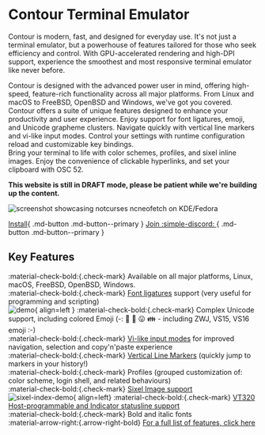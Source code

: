 # Contour Terminal Emulator

Contour is modern, fast, and designed for everyday use.
It's not just a terminal emulator, but a powerhouse of features tailored for those who seek efficiency and control. With GPU-accelerated rendering and high-DPI support, experience the smoothest and most responsive terminal emulator like never before.

Contour is designed with the advanced power user in mind, offering high-speed, feature-rich functionality across all major platforms. From Linux and macOS to FreeBSD, OpenBSD and Windows, we've got you covered. <br/>
Contour offers a suite of unique features designed to enhance your productivity and user experience. Enjoy support for font ligatures, emoji, and Unicode grapheme clusters. Navigate quickly with vertical line markers and vi-like input modes. Control your settings with runtime configuration reload and customizable key bindings. <br/>
Bring your terminal to life with color schemes, profiles, and sixel inline images. Enjoy the convenience of clickable hyperlinks, and set your clipboard with OSC 52.  <br/>

**This website is still in DRAFT mode, please be patient while we're building up the content.**

![screenshot showcasing notcurses ncneofetch on KDE/Fedora](screenshots/contour-notcurses-ncneofetch.png "Screenshot")

[Install](install.md){ .md-button .md-button--primary }
[Join :simple-discord: ](https://discord.gg/ncv4pG9){ .md-button .md-button--primary }


## Key Features

:material-check-bold:{.check-mark}  Available on all major platforms, Linux, macOS, FreeBSD, OpenBSD, Windows. <br/>
:material-check-bold:{.check-mark}  [Font ligatures](demo/font-ligatures.md) support (very useful for programming and scripting) <br/>
![demo](/screenshots/contour-font-ligatures.png){ align=left }
:material-check-bold:{.check-mark}  Complex Unicode support, including colored Emoji (-: 🌈  💝  😛  👪  - including ZWJ, VS15, VS16 emoji :-) <br/>
:material-check-bold:{.check-mark}  [Vi-like input modes](input-modes.md) for improved navigation, selection and copy'n'paste experience <br/>
:material-check-bold:{.check-mark}  [Vertical Line Markers](demo/line-marks.md) (quickly jump to markers in your history!) <br/>
:material-check-bold:{.check-mark}  Profiles (grouped customization of: color scheme, login shell, and related behaviours) <br/>
:material-check-bold:{.check-mark}  [Sixel Image support](demo/images.md) <br/>
![sixel-index-demo](../screenshots/contour-sixel-plot.png){ align=left}
:material-check-bold:{.check-mark}  [VT320 Host-programmable and Indicator statusline support](demo/statusline.md) <br/>
:material-check-bold:{.check-mark}  Bold and italic fonts <br/>
:material-arrow-right:{.arrow-right-bold} [For a full list of features, click here](features.md) <br/>
